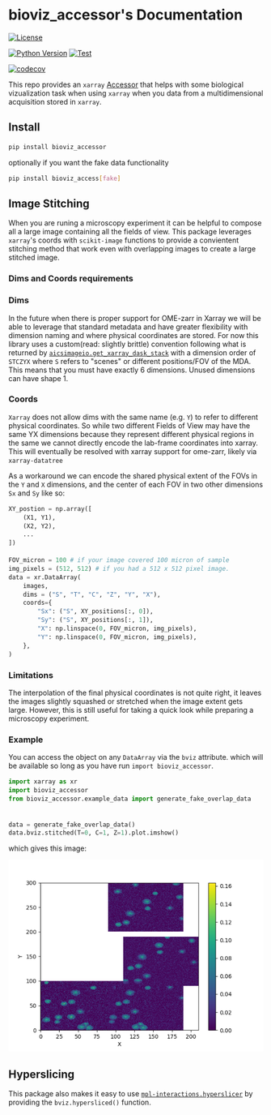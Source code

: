 # bioviz_accessor's Documentation

[![License](https://img.shields.io/pypi/l/bioviz-accessor.svg?color=green)](https://github.com/ianhi/bioviz_accessor/blob/main/LICENSE)
<!-- [![PyPI](https://img.shields.io/pypi/v/bioviz-accessor.svg?color=green)](https://pypi.org/project/bioviz_accessor) -->
[![Python Version](https://img.shields.io/pypi/pyversions/bioviz_accessor.svg?color=green)](https://python.org)
[![Test](https://github.com/ianhi/bioviz-accessor/actions/workflows/ci.yml/badge.svg)](https://github.com/ianhi/bioviz_accessor/actions/workflows/ci.yml)

[![codecov](https://codecov.io/gh/ianhi/bioviz-accessor/branch/main/graph/badge.svg)](https://codecov.io/gh/ianhi/bioviz_accessor)


This repo provides an `xarray` [Accessor](https://docs.xarray.dev/en/stable/internals/extending-xarray.html) that helps with some biological vizualization task when using `xarray` when you data from a multidimensional acquisition stored in `xarray`.

## Install
```bash
pip install bioviz_accessor
```


optionally if you want the fake data functionality

```bash
pip install bioviz_access[fake]
```


## Image Stitching

When you are runing a microscopy experiment it can be helpful to compose all a large image containing all the fields of view. This package leverages `xarray`'s coords with `scikit-image` functions to provide a convientent stitching method that work even with overlapping images to create a large stitched image.

### Dims and Coords requirements

### Dims

In the future when there is proper support for OME-zarr in Xarray we will be able to leverage that standard metadata and have greater flexibility with dimension naming and where physical coordinates are stored. For now this library uses a custom(read: slightly brittle) convention following what is returned by [`aicsimageio.get_xarray_dask_stack`](https://allencellmodeling.github.io/aicsimageio/aicsimageio.html#aicsimageio.aics_image.AICSImage.get_xarray_dask_stack]) with a dimension order of `STCZYX` where `S` refers to "scenes" or different positions/FOV of the MDA. This means that you must have exactly 6 dimensions. Unused dimensions can have shape 1.

### Coords

`Xarray` does not allow dims with the same name (e.g. `Y`) to refer to different physical coordinates. So while two different Fields of View may have the same YX dimensions because they represent different physical regions in the same we cannot directly encode the lab-frame coordinates into xarray.  This will eventually be resolved with xarray support for ome-zarr, likely via `xarray-datatree`


As a workaround we can encode the shared physical extent of the FOVs in the `Y` and `X` dimensions, and the center of each FOV in two other dimensions `Sx` and `Sy` like so:

```python
XY_postion = np.array([
    (X1, Y1),
    (X2, Y2),
    ...
])

FOV_micron = 100 # if your image covered 100 micron of sample
img_pixels = (512, 512) # if you had a 512 x 512 pixel image.
data = xr.DataArray(
    images,
    dims = ("S", "T", "C", "Z", "Y", "X"),
    coords={
        "Sx": ("S", XY_positions[:, 0]),
        "Sy": ("S", XY_positions[:, 1]),
        "X": np.linspace(0, FOV_micron, img_pixels),
        "Y": np.linspace(0, FOV_micron, img_pixels),
    },
)
```

### Limitations

The interpolation of the final physical coordinates is not quite right, it leaves the images slightly squashed or stretched when the image extent gets large. However, this is still useful for taking a quick look while preparing a microscopy experiment.



### Example
You can access the object on any `DataArray` via the `bviz` attribute. which will be available so long as you have run `import bioviz_accessor`.

```python
import xarray as xr
import bioviz_accessor
from bioviz_accessor.example_data import generate_fake_overlap_data


data = generate_fake_overlap_data()
data.bviz.stitched(T=0, C=1, Z=1).plot.imshow()
```

which gives this image:

![stitched image](imgs/stitched.png)



## Hyperslicing

This package also makes it easy to use [`mpl-interactions.hyperslicer`](https://mpl-interactions.readthedocs.io/en/stable/examples/hyperslicer.html) by providing the `bviz.hypersliced()` function.
